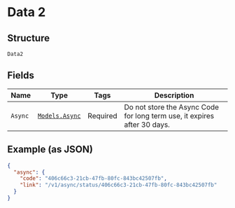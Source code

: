 
# Data 2

## Structure

`Data2`

## Fields

| Name | Type | Tags | Description |
|  --- | --- | --- | --- |
| `Async` | [`Models.Async`](../../doc/models/async.md) | Required | Do not store the Async Code for long term use, it expires after 30 days. |

## Example (as JSON)

```json
{
  "async": {
    "code": "406c66c3-21cb-47fb-80fc-843bc42507fb",
    "link": "/v1/async/status/406c66c3-21cb-47fb-80fc-843bc42507fb"
  }
}
```

